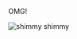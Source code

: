 OMG!

![shimmy shimmy](http://s3-ec.buzzfed.com/static/enhanced/web05/2012/3/22/10/anigif_enhanced-buzz-14074-1332427213-15.gif)